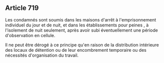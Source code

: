 Article 719
----
Les condamnés sont soumis dans les maisons d'arrêt à l'emprisonnement individuel
du jour et de nuit, et dans les établissements pour peines , à l'isolement de
nuit seulement, après avoir subi éventuellement une période d'observation en
cellule.

Il ne peut être dérogé à ce principe qu'en raison de la distribution intérieure
des locaux de détention ou de leur encombrement temporaire ou des nécessités
d'organisation du travail.
